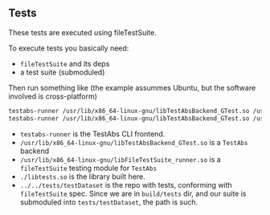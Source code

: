 Tests
-----

These tests are executed using fileTestSuite.

To execute tests you basically need:

* `fileTestSuite` and its deps
* a test suite (submoduled)

Then run something like (the example assummes Ubuntu, but the software involved is cross-platform)

```bash
testabs-runner /usr/lib/x86_64-linux-gnu/libTestAbsBackend_GTest.so /usr/lib/x86_64-linux-gnu/libFileTestSuite_runner.so ./src/implode/test/pklib_implode_test.so ../tests/testDataset/
testabs-runner /usr/lib/x86_64-linux-gnu/libTestAbsBackend_GTest.so /usr/lib/x86_64-linux-gnu/libFileTestSuite_runner.so ./src/explode/test/pklib_explode_test.so ../tests/testDataset/
```

* `testabs-runner` is the TestAbs CLI frontend.
* `/usr/lib/x86_64-linux-gnu/libTestAbsBackend_GTest.so` is a `TestAbs` backend
* `/usr/lib/x86_64-linux-gnu/libFileTestSuite_runner.so` is a `fileTestSuite` testing module for `TestAbs`
* `./libtests.so` is the library built here.
* `../../tests/testDataset` is the repo with tests, conforming with `fileTestSuite` spec. Since we are in `build/tests` dir, and our suite is submoduled into `tests/testDataset`, the path is such.
